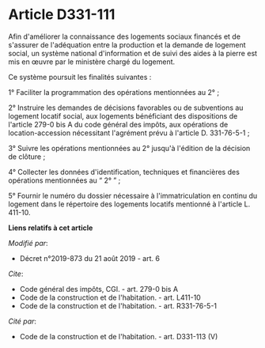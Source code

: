 # Article D331-111

Afin d'améliorer la connaissance des logements sociaux financés et de s'assurer de l'adéquation entre la production et la
demande de logement social, un système national d'information et de suivi des aides à la pierre est mis en œuvre par le
ministère chargé du logement.

Ce système poursuit les finalités suivantes :

1° Faciliter la programmation des opérations mentionnées au 2° ;

2° Instruire les demandes de décisions favorables ou de subventions au logement locatif social, aux logements bénéficiant des
dispositions de l'article 279-0 bis A du code général des impôts, aux opérations de location-accession nécessitant l'agrément
prévu à l'article D. 331-76-5-1 ;

3° Suivre les opérations mentionnées au 2° jusqu'à l'édition de la décision de clôture ;

4° Collecter les données d'identification, techniques et financières des opérations mentionnées au “ 2° ” ;

5° Fournir le numéro du dossier nécessaire à l'immatriculation en continu du logement dans le répertoire des logements
locatifs mentionné à l'article L. 411-10.

**Liens relatifs à cet article**

_Modifié par_:

  - Décret n°2019-873 du 21 août 2019 - art. 6

_Cite_:

  - Code général des impôts, CGI. - art. 279-0 bis A
  - Code de la construction et de l'habitation. - art. L411-10
  - Code de la construction et de l'habitation. - art. R331-76-5-1

_Cité par_:

  - Code de la construction et de l'habitation. - art. D331-113 (V)
